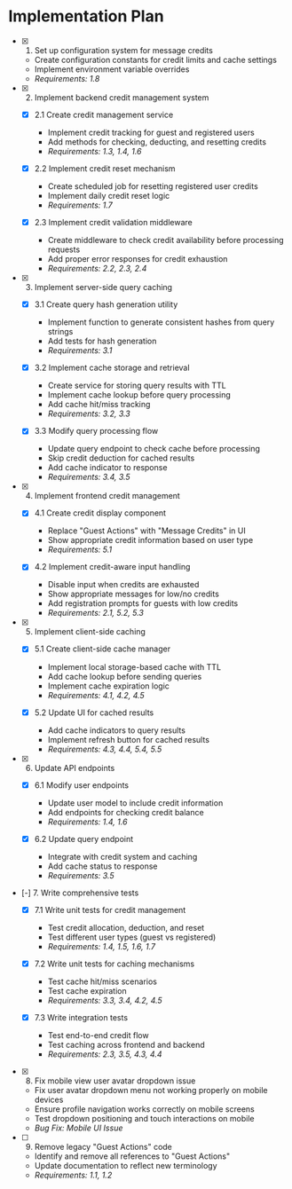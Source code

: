 # Implementation Plan

- [x] 1. Set up configuration system for message credits
  - Create configuration constants for credit limits and cache settings
  - Implement environment variable overrides
  - _Requirements: 1.8_

- [x] 2. Implement backend credit management system
  - [x] 2.1 Create credit management service
    - Implement credit tracking for guest and registered users
    - Add methods for checking, deducting, and resetting credits
    - _Requirements: 1.3, 1.4, 1.6_
  
  - [x] 2.2 Implement credit reset mechanism
    - Create scheduled job for resetting registered user credits
    - Implement daily credit reset logic
    - _Requirements: 1.7_
  
  - [x] 2.3 Implement credit validation middleware
    - Create middleware to check credit availability before processing requests
    - Add proper error responses for credit exhaustion
    - _Requirements: 2.2, 2.3, 2.4_

- [x] 3. Implement server-side query caching
  - [x] 3.1 Create query hash generation utility
    - Implement function to generate consistent hashes from query strings
    - Add tests for hash generation
    - _Requirements: 3.1_
  
  - [x] 3.2 Implement cache storage and retrieval
    - Create service for storing query results with TTL
    - Implement cache lookup before query processing
    - Add cache hit/miss tracking
    - _Requirements: 3.2, 3.3_
  
  - [x] 3.3 Modify query processing flow
    - Update query endpoint to check cache before processing
    - Skip credit deduction for cached results
    - Add cache indicator to response
    - _Requirements: 3.4, 3.5_

- [x] 4. Implement frontend credit management
  - [x] 4.1 Create credit display component
    - Replace "Guest Actions" with "Message Credits" in UI
    - Show appropriate credit information based on user type
    - _Requirements: 5.1_
  
  - [x] 4.2 Implement credit-aware input handling
    - Disable input when credits are exhausted
    - Show appropriate messages for low/no credits
    - Add registration prompts for guests with low credits
    - _Requirements: 2.1, 5.2, 5.3_

- [x] 5. Implement client-side caching
  - [x] 5.1 Create client-side cache manager
    - Implement local storage-based cache with TTL
    - Add cache lookup before sending queries
    - Implement cache expiration logic
    - _Requirements: 4.1, 4.2, 4.5_
  
  - [x] 5.2 Update UI for cached results
    - Add cache indicators to query results
    - Implement refresh button for cached results
    - _Requirements: 4.3, 4.4, 5.4, 5.5_

- [x] 6. Update API endpoints
  - [x] 6.1 Modify user endpoints
    - Update user model to include credit information
    - Add endpoints for checking credit balance
    - _Requirements: 1.4, 1.6_
  
  - [x] 6.2 Update query endpoint
    - Integrate with credit system and caching
    - Add cache status to response
    - _Requirements: 3.5_

- [-] 7. Write comprehensive tests
  - [x] 7.1 Write unit tests for credit management
    - Test credit allocation, deduction, and reset
    - Test different user types (guest vs registered)
    - _Requirements: 1.4, 1.5, 1.6, 1.7_
  
  - [x] 7.2 Write unit tests for caching mechanisms
    - Test cache hit/miss scenarios
    - Test cache expiration
    - _Requirements: 3.3, 3.4, 4.2, 4.5_
  
  - [x] 7.3 Write integration tests
    - Test end-to-end credit flow
    - Test caching across frontend and backend
    - _Requirements: 2.3, 3.5, 4.3, 4.4_

- [x] 8. Fix mobile view user avatar dropdown issue
  - Fix user avatar dropdown menu not working properly on mobile devices
  - Ensure profile navigation works correctly on mobile screens
  - Test dropdown positioning and touch interactions on mobile
  - _Bug Fix: Mobile UI Issue_

- [ ] 9. Remove legacy "Guest Actions" code
  - Identify and remove all references to "Guest Actions"
  - Update documentation to reflect new terminology
  - _Requirements: 1.1, 1.2_